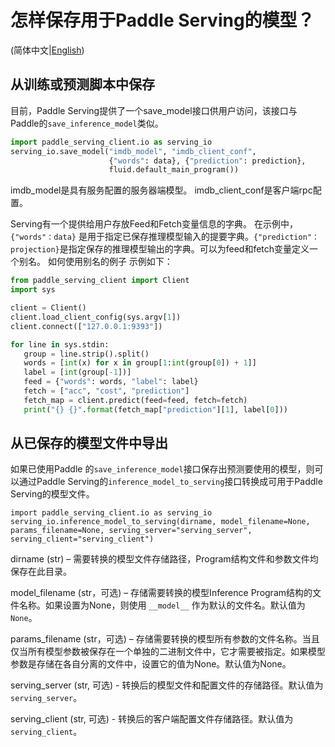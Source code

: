 # 怎样保存用于Paddle Serving的模型？

(简体中文|[English](./SAVE.md))

## 从训练或预测脚本中保存
目前，Paddle Serving提供了一个save_model接口供用户访问，该接口与Paddle的`save_inference_model`类似。

``` python
import paddle_serving_client.io as serving_io
serving_io.save_model("imdb_model", "imdb_client_conf",
                      {"words": data}, {"prediction": prediction},
                      fluid.default_main_program())
```
imdb_model是具有服务配置的服务器端模型。 imdb_client_conf是客户端rpc配置。

Serving有一个提供给用户存放Feed和Fetch变量信息的字典。 在示例中，`{"words"：data}` 是用于指定已保存推理模型输入的提要字典。`{"prediction"：projection}`是指定保存的推理模型输出的字典。可以为feed和fetch变量定义一个别名。 如何使用别名的例子 示例如下：

 ``` python
 from paddle_serving_client import Client
import sys

client = Client()
client.load_client_config(sys.argv[1])
client.connect(["127.0.0.1:9393"])

for line in sys.stdin:
    group = line.strip().split()
    words = [int(x) for x in group[1:int(group[0]) + 1]]
    label = [int(group[-1])]
    feed = {"words": words, "label": label}
    fetch = ["acc", "cost", "prediction"]
    fetch_map = client.predict(feed=feed, fetch=fetch)
    print("{} {}".format(fetch_map["prediction"][1], label[0]))
 ```

## 从已保存的模型文件中导出
如果已使用Paddle 的`save_inference_model`接口保存出预测要使用的模型，则可以通过Paddle Serving的`inference_model_to_serving`接口转换成可用于Paddle Serving的模型文件。
```
import paddle_serving_client.io as serving_io
serving_io.inference_model_to_serving(dirname, model_filename=None, params_filename=None, serving_server="serving_server", serving_client="serving_client")
```
dirname (str) – 需要转换的模型文件存储路径，Program结构文件和参数文件均保存在此目录。

model_filename (str，可选) – 存储需要转换的模型Inference Program结构的文件名称。如果设置为None，则使用 `__model__` 作为默认的文件名。默认值为`None`。

params_filename (str，可选) – 存储需要转换的模型所有参数的文件名称。当且仅当所有模型参数被保存在一个单独的二进制文件中，它才需要被指定。如果模型参数是存储在各自分离的文件中，设置它的值为None。默认值为None。

serving_server (str, 可选) - 转换后的模型文件和配置文件的存储路径。默认值为`serving_server`。

serving_client (str, 可选) - 转换后的客户端配置文件存储路径。默认值为`serving_client`。
